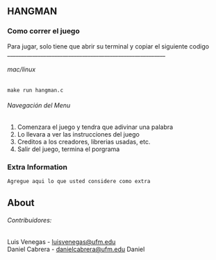 ## HANGMAN

### Como correr el juego

<!---
Llene esta seccion con "como correr su proyecto"
-->

<!---
yo le proveo una forma facil de compilar y es usando 'make'

make => compilara su codigo

make run => compilara su codigo y lo correra

! OJO que solo funcionaria en systemas *NIX, No se si Windows seria soportado.
--->

Para jugar, solo tiene que abrir su terminal y copiar el siguiente codigo
<br>_________________________________________________________
###### mac/linux <br>
```make run hangman.c```


###### Navegación del Menu
1. Comenzara el juego y tendra que adivinar una palabra
2. Lo llevara a ver las instrucciones del juego
3. Creditos a los creadores, librerias usadas, etc.
4. Salir del juego, termina el porgrama

<!---
```
puede utilizar una seccion de codigo
```
---->
### Extra Information

```
Agregue aqui lo que usted considere como extra
```

## About
###### Contribuidores:
Luis Venegas - luisvenegas@ufm.edu<br>
Daniel Cabrera - danielcabrera@ufm.edu 
Daniel 
